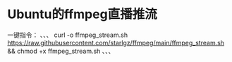 # Ubuntu的ffmpeg直播推流
一键指令：
、、、
curl -o ffmpeg_stream.sh https://raw.githubusercontent.com/starlgz/ffmpeg/main/ffmpeg_stream.sh && chmod +x ffmpeg_stream.sh
、、、
